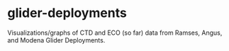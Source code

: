 # glider-deployments
Visualizations/graphs of CTD and ECO (so far) data from Ramses, Angus, and Modena Glider Deployments. 
